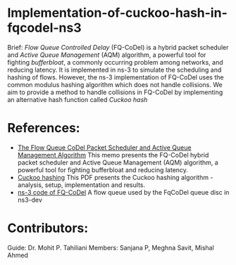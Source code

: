 # Implementation-of-cuckoo-hash-in-fqcodel-ns3

Brief: _Flow Queue Controlled Delay_ (FQ-CoDel) is a hybrid packet scheduler and _Active Queue Management_ (AQM) algorithm, a powerful tool for fighting _bufferbloat_, a commonly occurring problem among networks,  and reducing latency. It is implemented in ns-3 to simulate the scheduling and hashing of flows. However, the ns-3 implementation of FQ-CoDel uses the common modulus hashing algorithm which does not handle collisions. We aim to provide a method to handle collisions in FQ-CoDel by implementing an alternative hash function called _Cuckoo hash_

# References:
- [The Flow Queue CoDel Packet Scheduler and Active Queue Management Algorithm](https://tools.ietf.org/html/rfc8290)
This memo presents the FQ-CoDel hybrid packet scheduler and Active Queue Management (AQM) algorithm, a powerful tool for fighting bufferbloat and reducing latency.
- [Cuckoo hashing](https://www.cs.tau.ac.il/~shanir/advanced-seminar-data-structures-2009/bib/pagh01cuckoo.pdf)
This PDF presents the Cuckoo hashing algorithm - analysis, setup, implementation and results.
- [ns-3 code of FQ-CoDel](https://gitlab.com/nsnam/ns-3-dev/blob/master/src/traffic-control/model/fq-codel-queue-disc.h)
A flow queue used by the FqCoDel queue disc in ns3-dev

# Contributors:
Guide: Dr. Mohit P. Tahiliani 
Members: Sanjana P, Meghna Savit, Mishal Ahmed 
